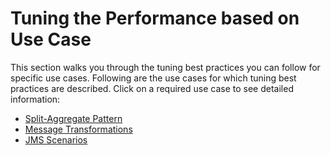 # Tuning the Performance based on Use Case

This section walks you through the tuning best practices you can follow
for specific use cases. Following are the use cases for which tuning
best practices are described. Click on a required use case to see
detailed information:

-   [Split-Aggregate Pattern](_Split-Aggregate_Pattern_)
-   [Message Transformations](_Message_Transformations_)
-   [JMS Scenarios](_JMS_Scenarios_)
